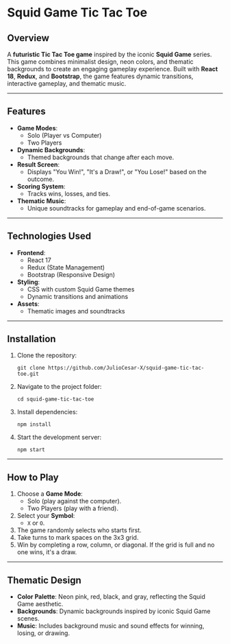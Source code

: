 
# Squid Game Tic Tac Toe

## Overview
A **futuristic Tic Tac Toe game** inspired by the iconic **Squid Game** series. This game combines minimalist design, neon colors, and thematic backgrounds to create an engaging gameplay experience. Built with **React 18**, **Redux**, and **Bootstrap**, the game features dynamic transitions, interactive gameplay, and thematic music.

---

## Features
- **Game Modes**:
  - Solo (Player vs Computer)
  - Two Players
- **Dynamic Backgrounds**:
  - Themed backgrounds that change after each move.
- **Result Screen**:
  - Displays "You Win!", "It's a Draw!", or "You Lose!" based on the outcome.
- **Scoring System**:
  - Tracks wins, losses, and ties.
- **Thematic Music**:
  - Unique soundtracks for gameplay and end-of-game scenarios.

---

## Technologies Used
- **Frontend**:
  - React 17
  - Redux (State Management)
  - Bootstrap (Responsive Design)
- **Styling**:
  - CSS with custom Squid Game themes
  - Dynamic transitions and animations
- **Assets**:
  - Thematic images and soundtracks

---

## Installation

1. Clone the repository:
   ```
   git clone https://github.com/JulioCesar-X/squid-game-tic-tac-toe.git
   ```
2. Navigate to the project folder:
   ```
   cd squid-game-tic-tac-toe
   ```
3. Install dependencies:
   ```
   npm install
   ```
4. Start the development server:
   ```
   npm start
   ```

---

## How to Play

1. Choose a **Game Mode**:
   - Solo (play against the computer).
   - Two Players (play with a friend).
2. Select your **Symbol**:
   - `X` or `O`.
3. The game randomly selects who starts first.
4. Take turns to mark spaces on the 3x3 grid.
5. Win by completing a row, column, or diagonal. If the grid is full and no one wins, it's a draw.

---

## Thematic Design
- **Color Palette**: Neon pink, red, black, and gray, reflecting the Squid Game aesthetic.
- **Backgrounds**: Dynamic backgrounds inspired by iconic Squid Game scenes.
- **Music**: Includes background music and sound effects for winning, losing, or drawing.


